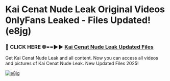 # Kai Cenat Nude Leak Original Videos 0nlyFans Leaked - Files Updated! (e8jg)

<h3>🔴 CLICK HERE 🌐==►► <a href="https://tinyurl.com/yc6ubb5a" rel="nofollow">Kai Cenat Nude Leak Updated Files</a></h3>

Get Kai Cenat Nude Leak and all content. Now you can access all videos and pictures of Kai Cenat Nude Leak. New Updated Files 2025!

[![e8jg](https://i.imgur.com/7eu0CRL.gif)](https://tinyurl.com/yc6ubb5a)
